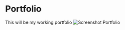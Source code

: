 # Portfolio
This will be my working portfolio
![Screenshot Portfolio](https://user-images.githubusercontent.com/87840389/132435815-530d6166-6265-496f-ae4d-dcd2a7325e58.png)
